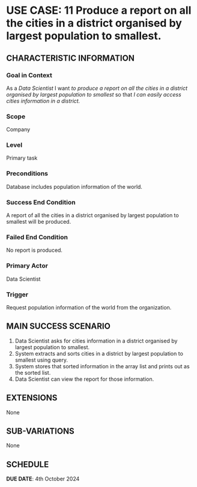 # USE CASE: 11 Produce a report on all the cities in a district organised by largest population to smallest.

## CHARACTERISTIC INFORMATION

### Goal in Context

As a *Data Scientist* I want *to produce a report on all the cities in a district organised by largest population to smallest* so that *I can easily access cities information in a district.*

### Scope

Company

### Level

Primary task

### Preconditions

Database includes population information of the world.

### Success End Condition

A report of all the cities in a district organised by largest population to smallest will be produced.

### Failed End Condition

No report is produced.

### Primary Actor

Data Scientist

### Trigger

Request population information of the world from the organization.

## MAIN SUCCESS SCENARIO

1. Data Scientist asks for cities information in a district organised by largest population to smallest.
2. System extracts and sorts cities in a district by largest population to smallest using query.
3. System stores that sorted information in the array list and prints out as the sorted list.
4. Data Scientist can view the report for those information.

## EXTENSIONS

None

## SUB-VARIATIONS

None

## SCHEDULE

**DUE DATE**: 4th October 2024